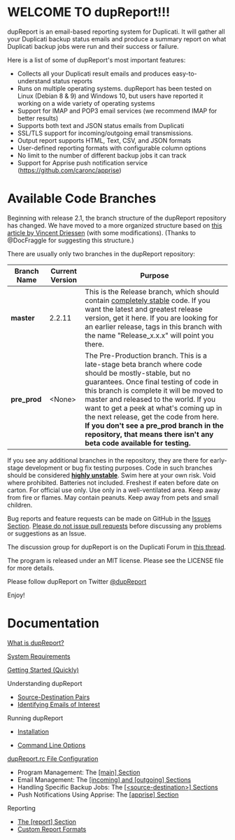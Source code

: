 

# WELCOME TO dupReport!!!

dupReport is an email-based reporting system for Duplicati. It will gather all your Duplicati backup status emails and produce a summary report on what Duplicati backup jobs were run and their success or failure.

Here is a list of some of dupReport's most important features:

- Collects all your Duplicati result emails and produces easy-to-understand status reports
- Runs on multiple operating systems. dupReport has been tested on Linux (Debian 8 & 9) and Windows 10, but users have reported it working on a wide variety of operating systems
- Support for IMAP and POP3 email services (we recommend IMAP for better results)
- Supports both text and JSON status emails from Duplicati
- SSL/TLS support for incoming/outgoing email transmissions.
- Output report supports HTML, Text, CSV, and JSON formats
- User-defined reporting formats with configurable column options
- No limit to  the number of different backup jobs it can track
- Support for Apprise push notification service (<https://github.com/caronc/apprise>)

# Available Code Branches

Beginning with release 2.1, the branch structure of the dupReport repository has changed. We have moved to a more organized structure based on [this article by Vincent Driessen](http://nvie.com/posts/a-successful-git-branching-model/) (with some modifications). (Thanks to @DocFraggle for suggesting this structure.)

There are usually only two branches in the dupReport repository:

| Branch Name  | Current Version | Purpose                                                      |
| ------------ | --------------- | ------------------------------------------------------------ |
| **master**   | 2.2.11          | This is the Release branch, which should contain <u>completely stable</u> code. If you want the latest and greatest release version, get it here. If you are looking for an earlier release, tags in this branch with the name "Release_x.x.x" will point you there. |
| **pre_prod** | \<None>         | The Pre-Production branch. This is a late-stage beta branch where code should be mostly-stable, but no guarantees. Once final testing of code in this branch is complete it will be moved to master and released to the world. If you want to get a peek at what's coming up in the next release, get the code from here. **If you don't see a pre_prod branch in the repository, that means there isn't any beta code available for testing.** |

If you see any additional branches in the repository, they are there for early-stage development or bug fix testing purposes. Code in such branches should be considered **<u>highly unstable</u>**. Swim here at your own risk. Void where prohibited. Batteries not included. Freshest if eaten before date on carton. For official use only. Use only in a well-ventilated area. Keep away from fire or flames. May contain peanuts. Keep away from pets and small children.

Bug reports and feature requests can be made on GitHub in the [Issues Section](https://github.com/HandyGuySoftware/dupReport/issuesdupReport). <u>Please do not issue pull requests</u> before discussing any problems or suggestions as an Issue. 

The discussion group for dupReport is on the Duplicati Forum in [this thread](https://forum.duplicati.com/t/announcing-dupreport-a-duplicati-email-report-summary-generator/1116).

The program is released under an MIT license. Please see the LICENSE file for more details.

Please follow dupReport on Twitter [@dupReport](https://twitter.com/DupReport)

Enjoy!



# Documentation

[What is dupReport?](WhatIsDupreport.md)

[System Requirements](SystemRequirements.md)

[Getting Started (Quickly)](QuickStart.md)

Understanding dupReport

- [Source-Destination Pairs](Config-SrcDestPairs.md)
- [Identifying Emails of Interest](Config-EmailsofInterest.md)

Running dupReport

- [Installation](Installation.md)

- [Command Line Options](CommandLine.md)

[dupReport.rc File Configuration](RcFileConfig.md)

- Program Management: The [[main] Section](RcFileConfig-Main.md)
- Email Management: The [[incoming] and [outgoing] Sections](RcFileConfig-IncomingOutgoing.md)
- Handling Specific Backup Jobs: The [[\<source-destination>] Sections](RcFileConfig-SourceDestination.md)
- Push Notifications Using Apprise: The [[apprise] Section](RcFileConfig-Apprise.md)

Reporting

- [The [report] Section](Reporting-ReportSection.md)
- [Custom Report Formats](Reporting-CustomReportSpec.md)
